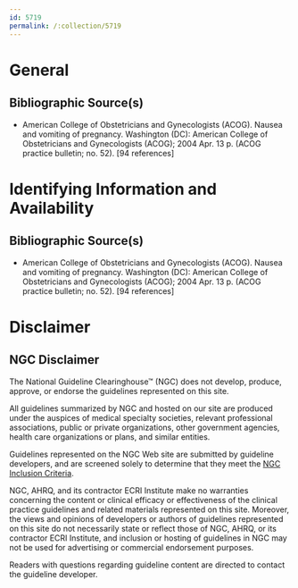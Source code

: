 ```yaml
---
id: 5719
permalink: /:collection/5719
---
```


# General

## Bibliographic Source(s)

- American College of Obstetricians and Gynecologists (ACOG). Nausea and vomiting of pregnancy. Washington (DC): American College of Obstetricians and Gynecologists (ACOG); 2004 Apr. 13 p. (ACOG practice bulletin; no. 52). [94 references]

# Identifying Information and Availability

## Bibliographic Source(s)

- American College of Obstetricians and Gynecologists (ACOG). Nausea and vomiting of pregnancy. Washington (DC): American College of Obstetricians and Gynecologists (ACOG); 2004 Apr. 13 p. (ACOG practice bulletin; no. 52). [94 references]

# Disclaimer

## NGC Disclaimer

The National Guideline Clearinghouse™ (NGC) does not develop, produce, approve, or endorse the guidelines represented on this site.

All guidelines summarized by NGC and hosted on our site are produced under the auspices of medical specialty societies, relevant professional associations, public or private organizations, other government agencies, health care organizations or plans, and similar entities.

Guidelines represented on the NGC Web site are submitted by guideline developers, and are screened solely to determine that they meet the [NGC Inclusion Criteria](/help-and-about/summaries/inclusion-criteria).

NGC, AHRQ, and its contractor ECRI Institute make no warranties concerning the content or clinical efficacy or effectiveness of the clinical practice guidelines and related materials represented on this site. Moreover, the views and opinions of developers or authors of guidelines represented on this site do not necessarily state or reflect those of NGC, AHRQ, or its contractor ECRI Institute, and inclusion or hosting of guidelines in NGC may not be used for advertising or commercial endorsement purposes.

Readers with questions regarding guideline content are directed to contact the guideline developer.

